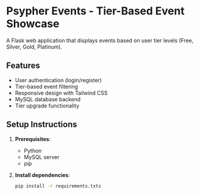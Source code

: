 # Psypher Events - Tier-Based Event Showcase

A Flask web application that displays events based on user tier levels (Free, Silver, Gold, Platinum).

## Features

- User authentication (login/register)
- Tier-based event filtering
- Responsive design with Tailwind CSS
- MySQL database backend
- Tier upgrade functionality

## Setup Instructions

1. **Prerequisites**:
   - Python 
   - MySQL server
   - pip

2. **Install dependencies**:
   ```bash
   pip install -r requirements.txts
